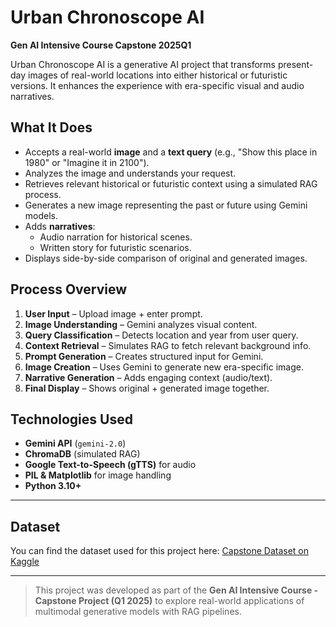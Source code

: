 # Urban Chronoscope AI  
**Gen AI Intensive Course Capstone 2025Q1**

Urban Chronoscope AI is a generative AI project that transforms present-day images of real-world locations into either historical or futuristic versions. It enhances the experience with era-specific visual and audio narratives.

## What It Does

- Accepts a real-world **image** and a **text query** (e.g., "Show this place in 1980" or "Imagine it in 2100").
- Analyzes the image and understands your request.
- Retrieves relevant historical or futuristic context using a simulated RAG process.
- Generates a new image representing the past or future using Gemini models.
- Adds **narratives**:
  - Audio narration for historical scenes.
  -  Written story for futuristic scenarios.
- Displays side-by-side comparison of original and generated images.

## Process Overview

1. **User Input** – Upload image + enter prompt.
2. **Image Understanding** – Gemini analyzes visual content.
3. **Query Classification** – Detects location and year from user query.
4. **Context Retrieval** – Simulates RAG to fetch relevant background info.
5. **Prompt Generation** – Creates structured input for Gemini.
6. **Image Creation** – Uses Gemini to generate new era-specific image.
7. **Narrative Generation** – Adds engaging context (audio/text).
8. **Final Display** – Shows original + generated image together.

## Technologies Used

- **Gemini API** (`gemini-2.0`)
- **ChromaDB** (simulated RAG)
- **Google Text-to-Speech (gTTS)** for audio
- **PIL & Matplotlib** for image handling
- **Python 3.10+**

---

## Dataset

You can find the dataset used for this project here: [Capstone Dataset on Kaggle](https://www.kaggle.com/datasets/godavarthisainikhil/capstone)

---

> This project was developed as part of the **Gen AI Intensive Course - Capstone Project (Q1 2025)** to explore real-world applications of multimodal generative models with RAG pipelines.
